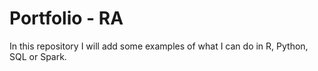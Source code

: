 # Portfolio - RA

In this repository I will add some examples of what I can do in R, Python, SQL or Spark.

